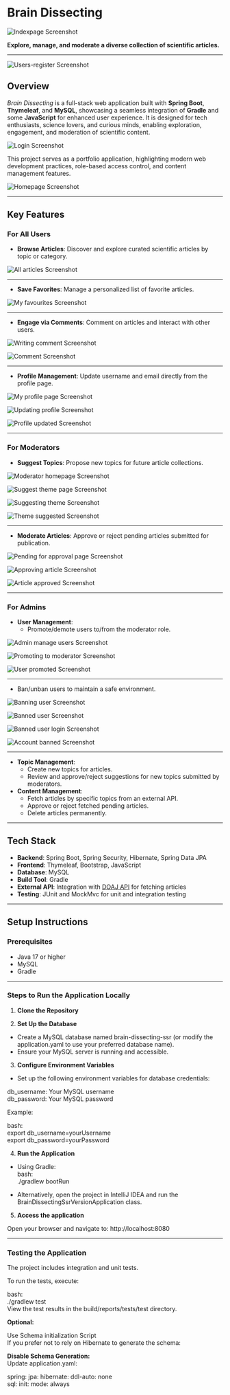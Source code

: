 # **Brain Dissecting**

![Indexpage Screenshot](BrainDissecting-SSR-version/screenshots/indexpage.png)

**Explore, manage, and moderate a diverse collection of scientific articles.**

---  

![Users-register Screenshot](BrainDissecting-SSR-version/screenshots/users-register.png)

## **Overview**

*Brain Dissecting* is a full-stack web application built with **Spring Boot**, **Thymeleaf**, and **MySQL**, showcasing a seamless integration of **Gradle** and some **JavaScript** for enhanced user experience. It is designed for tech enthusiasts, science lovers, and curious minds, enabling exploration, engagement, and moderation of scientific content.  

![Login Screenshot](BrainDissecting-SSR-version/screenshots/login.png)

This project serves as a portfolio application, highlighting modern web development practices, role-based access control, and content management features.  

![Homepage Screenshot](BrainDissecting-SSR-version/screenshots/homepage.png)

---

## **Key Features**

### **For All Users**
- **Browse Articles**: Discover and explore curated scientific articles by topic or category.
  
![All articles Screenshot](BrainDissecting-SSR-version/screenshots/all-articles.png)  

---

- **Save Favorites**: Manage a personalized list of favorite articles.

![My favourites Screenshot](BrainDissecting-SSR-version/screenshots/my-favourites.png)  

--- 

- **Engage via Comments**: Comment on articles and interact with other users.

![Writing comment Screenshot](BrainDissecting-SSR-version/screenshots/writing-comment.png)  

![Comment Screenshot](BrainDissecting-SSR-version/screenshots/comment.png)

--- 

- **Profile Management**: Update username and email directly from the profile page.

![My profile page Screenshot](BrainDissecting-SSR-version/screenshots/my-profile.png)  

![Updating profile Screenshot](BrainDissecting-SSR-version/screenshots/updating-profile.png)  

![Profile updated Screenshot](BrainDissecting-SSR-version/screenshots/profile-updated.png)

--- 

### **For Moderators**
- **Suggest Topics**: Propose new topics for future article collections.

![Moderator homepage Screenshot](BrainDissecting-SSR-version/screenshots/moderator-homepage.png)  

![Suggest theme page Screenshot](BrainDissecting-SSR-version/screenshots/suggest-theme.png)  

![Suggesting theme Screenshot](BrainDissecting-SSR-version/screenshots/suggesting-theme.png)  

![Theme suggested Screenshot](BrainDissecting-SSR-version/screenshots/theme-suggested.png)

--- 
  
- **Moderate Articles**: Approve or reject pending articles submitted for publication.

![Pending for approval page Screenshot](BrainDissecting-SSR-version/screenshots/moderator-pending-for-approval.png)  

![Approving article Screenshot](BrainDissecting-SSR-version/screenshots/approving-article.png)  

![Article approved Screenshot](BrainDissecting-SSR-version/screenshots/article-approved.png)

--- 

### **For Admins**
- **User Management**:
  - Promote/demote users to/from the moderator role.

![Admin manage users Screenshot](BrainDissecting-SSR-version/screenshots/admin-manage-users.png)

![Promoting to moderator Screenshot](BrainDissecting-SSR-version/screenshots/promoting-to-moderator.png)

![User promoted Screenshot](BrainDissecting-SSR-version/screenshots/user-promoted.png)

--- 

  - Ban/unban users to maintain a safe environment.

![Banning user Screenshot](BrainDissecting-SSR-version/screenshots/banning-user.png)

![Banned user Screenshot](BrainDissecting-SSR-version/screenshots/user-banned.png)

![Banned user login Screenshot](BrainDissecting-SSR-version/screenshots/banned-user-login.png)

![Account banned Screenshot](BrainDissecting-SSR-version/screenshots/account-banned.png)

--- 

- **Topic Management**:
  - Create new topics for articles.
  - Review and approve/reject suggestions for new topics submitted by moderators.
- **Content Management**:
  - Fetch articles by specific topics from an external API.
  - Approve or reject fetched pending articles.
  - Delete articles permanently.

---

## **Tech Stack**

- **Backend**: Spring Boot, Spring Security, Hibernate, Spring Data JPA
- **Frontend**: Thymeleaf, Bootstrap, JavaScript
- **Database**: MySQL
- **Build Tool**: Gradle
- **External API**: Integration with [DOAJ API](https://doaj.org/) for fetching articles
- **Testing**: JUnit and MockMvc for unit and integration testing

---

## **Setup Instructions**

### **Prerequisites**
- Java 17 or higher
- MySQL
- Gradle

---

### Steps to Run the Application Locally

1. **Clone the Repository**

2. **Set Up the Database**
- Create a MySQL database named brain-dissecting-ssr (or modify the application.yaml to use your preferred database name).
- Ensure your MySQL server is running and accessible.

3. **Configure Environment Variables**
- Set up the following environment variables for database credentials:


db_username: Your MySQL username  
db_password: Your MySQL password  


Example:  

bash:  
export db_username=yourUsername  
export db_password=yourPassword  

4. **Run the Application**  

- Using Gradle:  
bash:  
./gradlew bootRun  

- Alternatively, open the project in IntelliJ IDEA and run the BrainDissectingSsrVersionApplication class.  

5. **Access the application**  

Open your browser and navigate to: http://localhost:8080  

---

### Testing the Application  

The project includes integration and unit tests.  

To run the tests, execute:  

bash:  
./gradlew test  
View the test results in the build/reports/tests/test directory.  

**Optional:**  
  
Use Schema initialization Script  
If you prefer not to rely on Hibernate to generate the schema:  

**Disable Schema Generation:**  
Update application.yaml:  

spring: 
  jpa: 
    hibernate: 
      ddl-auto: none  
  sql: 
    init: 
      mode: always 
